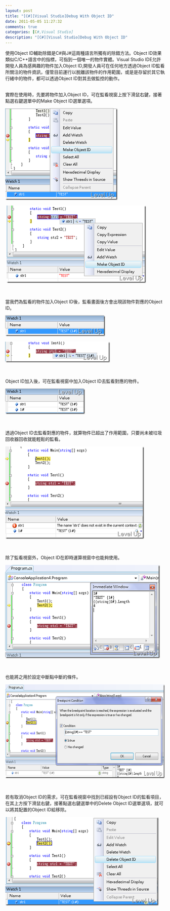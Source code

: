 ```yaml
---
layout: post
title: "[C#][Visual Studio]Debug With Object ID"
date: 2011-05-05 11:27:32
comments: true
categories: [C#,Visual Studio]
description: "[C#][Visual Studio]Debug With Object ID"
---
```

<p>使用Object ID輔助除錯是C#與J#這兩種語言所獨有的除錯方法。Object ID效果類似C/C++語言中的指標，可指到一個唯一的物件實體。Visual Studio IDE允許開發人員為感興趣的物件加入Object ID,開發人員可在任何地方透過Object ID監看所關注的物件資訊，僅管目前運行以脫離該物件的作用範圍，或是是存留於其它執行緒中的物件，都可以透過Object ID對其去做監控的動作。</p>  <p>   <br />實際在使用時，先要將物件加入Object ID，可在監看視窗上按下滑鼠右鍵，接著點選右鍵選單中的Make Object ID選單選項。</p>  <p><img style="border-bottom: 0px; border-left: 0px; border-top: 0px; border-right: 0px" border="0" alt="image" src="\images\posts\24296\image_thumb_7.png" width="355" height="290" /></a> </p>  <p> <a href="http://files.dotblogs.com.tw/larrynung/1105/CVisualStudioDebugWithObjectID_13588/image_14.png"><img style="border-bottom: 0px; border-left: 0px; border-top: 0px; border-right: 0px" border="0" alt="image" src="\images\posts\24296\image_thumb_6.png" width="441" height="245" /></a></p>  <p> </p>  <p>當我們為監看的物件加入Object ID後，監看畫面後方會出現該物件對應的Object ID。</p>  <p><a href="http://files.dotblogs.com.tw/larrynung/1105/CVisualStudioDebugWithObjectID_13588/image_18.png"><img style="border-bottom: 0px; border-left: 0px; border-top: 0px; border-right: 0px" border="0" alt="image" src="\images\posts\24296\image_thumb_8.png" width="316" height="66" /></a> </p>  <p><a href="http://files.dotblogs.com.tw/larrynung/1105/CVisualStudioDebugWithObjectID_13588/image_32.png"><img style="border-bottom: 0px; border-left: 0px; border-top: 0px; border-right: 0px" border="0" alt="image" src="\images\posts\24296\image_thumb_15.png" width="331" height="66" /></a> </p>  <p> </p>  <p>Object ID加入後，可在監看視窗中加入Object ID去監看對應的物件。</p>  <p><a href="http://files.dotblogs.com.tw/larrynung/1105/CVisualStudioDebugWithObjectID_13588/image_20.png"><img style="border-bottom: 0px; border-left: 0px; border-top: 0px; border-right: 0px" border="0" alt="image" src="\images\posts\24296\image_thumb_9.png" width="252" height="81" /></a> </p>  <p> </p>  <p>透過Object ID去監看對應的物件，就算物件已超出了作用範圍，只要尚未被垃圾回收器回收就能輕鬆的監看。</p>  <p><a href="http://files.dotblogs.com.tw/larrynung/1105/CVisualStudioDebugWithObjectID_13588/image_22.png"><img style="border-bottom: 0px; border-left: 0px; border-top: 0px; border-right: 0px" border="0" alt="image" src="\images\posts\24296\image_thumb_10.png" width="439" height="292" /></a> </p>  <p> </p>  <p>除了監看視窗外，Object ID在即時運算視窗中也能夠使用。</p>  <p><a href="http://files.dotblogs.com.tw/larrynung/1105/CVisualStudioDebugWithObjectID_13588/image_26.png"><img style="border-bottom: 0px; border-left: 0px; border-top: 0px; border-right: 0px" border="0" alt="image" src="\images\posts\24296\image_thumb_12.png" width="489" height="295" /></a> </p>  <p> </p>  <p>也能將之用於設定中斷點中斷的條件。</p>  <p><a href="http://files.dotblogs.com.tw/larrynung/1105/CVisualStudioDebugWithObjectID_13588/image_28.png"><img style="border-bottom: 0px; border-left: 0px; border-top: 0px; border-right: 0px" border="0" alt="image" src="\images\posts\24296\image_thumb_13.png" width="644" height="297" /></a> </p>  <p> </p>  <p>若有取消Object ID的需求，可在監看視窗中找到已經設有Object ID的監看項目，在其上方按下滑鼠右鍵，接著點選右鍵選單中的Delete Object ID選單選項，就可以將其配置的Object ID給移除。</p>  <p><a href="http://files.dotblogs.com.tw/larrynung/1105/CVisualStudioDebugWithObjectID_13588/image_30.png"><img style="border-bottom: 0px; border-left: 0px; border-top: 0px; border-right: 0px" border="0" alt="image" src="\images\posts\24296\image_thumb_14.png" width="485" height="280" /></p>
